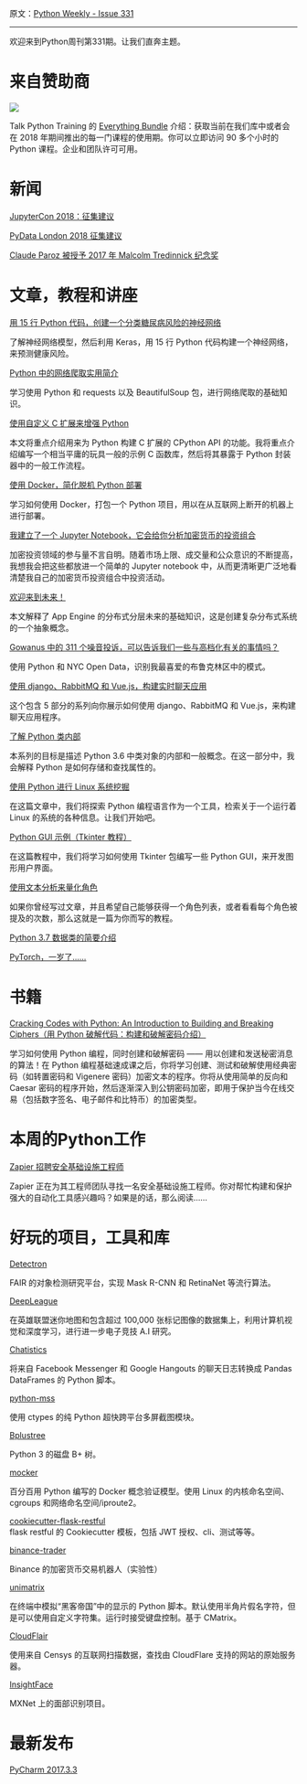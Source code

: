 原文：[Python Weekly - Issue 331](http://eepurl.com/divuh5)

---

欢迎来到Python周刊第331期。让我们直奔主题。
  
# 来自赞助商  
[![](https://gallery.mailchimp.com/e2e180baf855ac797ef407fc7/images/55835189-d403-479f-b59b-2ec6c5403cd2.png)](https://training.talkpython.fm/courses/bundle/everything-bundle-2018?utm_source=pythonweekly)

Talk Python Training 的 [Everything Bundle](https://training.talkpython.fm/courses/bundle/everything-bundle-2018?utm_source=pythonweekly) 介绍：获取当前在我们库中或者会在 2018 年期间推出的每一门课程的使用期。你可以立即访问 90 多个小时的 Python 课程。企业和团队许可可用。
  
  
# 新闻  
  
[JupyterCon 2018：征集建议](https://blog.jupyter.org/jupytercon-2018-call-for-proposal-87986014ee0b)  
  
[PyData London 2018 征集建议](https://pydata.org/london2018/cfp/)  
  
[Claude Paroz 被授予 2017 年 Malcolm Tredinnick 纪念奖](https://www.djangoproject.com/weblog/2018/jan/22/2017-malcolm-tredinnick-prize-claude-paroz/)  
  
  
# 文章，教程和讲座  
  
[用 15 行 Python 代码，创建一个分类糖尿病风险的神经网络](https://www.youtube.com/watch?v=T91fsaG2L0s)

了解神经网络模型，然后利用 Keras，用 15 行 Python 代码构建一个神经网络，来预测健康风险。
  
[Python 中的网络爬取实用简介](https://realpython.com/blog/python/python-web-scraping-practical-introduction/)

学习使用 Python 和 requests 以及 BeautifulSoup 包，进行网络爬取的基础知识。
  
[使用自定义 C 扩展来增强 Python](http://stackabuse.com/enhancing-python-with-custom-c-extensions/)

本文将重点介绍用来为 Python 构建 C 扩展的 CPython API 的功能。我将重点介绍编写一个相当平庸的玩具一般的示例 C 函数库，然后将其暴露于 Python 封装器中的一般工作流程。

[使用 Docker，简化脱机 Python 部署](https://realpython.com/blog/python/offline-python-deployments-with-docker/)

学习如何使用 Docker，打包一个 Python 项目，用以在从互联网上断开的机器上进行部署。

[我建立了一个 Jupyter Notebook，它会给你分析加密货币的投资组合](http://grantbartel.com/blog/jupyter-notebook-that-will-analyze-cryptocurrency-portfolios/)

加密投资领域的参与量不言自明。随着市场上限、成交量和公众意识的不断提高，我想我会把这些都放进一个简单的 Jupyter notebook 中，从而更清晰更广泛地看清楚我自己的加密货币投资组合中投资活动。

[欢迎来到未来！](https://medium.com/the-infinite-machine/welcome-to-the-future-3ca4fb5a4656)

本文解释了 App Engine 的分布式分层未来的基础知识，这是创建复杂分布式系统的一个抽象概念。
  
[Gowanus 中的 311 个噪音投诉，可以告诉我们一些与高档化有关的事情吗？](https://medium.com/@sebscho_/what-can-311-noise-complaints-in-gowanus-tell-us-about-gentrification-444c7da0a07a)

使用 Python 和 NYC Open Data，识别我最喜爱的布鲁克林区中的模式。
  
[使用 django、RabbitMQ 和 Vue.js，构建实时聊天应用](https://github.com/danidee10/chatire)  

这个包含 5 部分的系列向你展示如何使用 django、RabbitMQ 和 Vue.js，来构建聊天应用程序。
  
[了解 Python 类内部](https://rushter.com/blog/python-class-internals/)

本系列的目标是描述 Python 3.6 中类对象的内部和一般概念。在这一部分中，我会解释 Python 是如何存储和查找属性的。
  
[使用 Python 进行 Linux 系统挖掘](http://echorand.me/linux-system-mining-with-python.html)

在这篇文章中，我们将探索 Python 编程语言作为一个工具，检索关于一个运行着 Linux 的系统的各种信息。让我们开始吧。
  
[Python GUI 示例（Tkinter 教程）](https://likegeeks.com/python-gui-examples-tkinter-tutorial/)

在这篇教程中，我们将学习如何使用 Tkinter 包编写一些 Python GUI，来开发图形用户界面。

[使用文本分析来量化角色](https://medium.com/agatha-codes/using-textual-analysis-to-quantify-a-cast-of-characters-4f3baecdb5c)

如果你曾经写过文章，并且希望自己能够获得一个角色列表，或者看看每个角色被提及的次数，那么这就是一篇为你而写的教程。
  
[Python 3.7 数据类的简要介绍](https://hackernoon.com/a-brief-tour-of-python-3-7-data-classes-22ee5e046517)  
  
[PyTorch，一岁了……](http://pytorch.org/2018/01/19/a-year-in.html)  
  
  
# 书籍  
  
[Cracking Codes with Python: An Introduction to Building and Breaking Ciphers（用 Python 破解代码：构建和破解密码介绍）](http://amzn.to/2DHPnhb)

学习如何使用 Python 编程，同时创建和破解密码 —— 用以创建和发送秘密消息的算法！在 Python 编程基础速成课之后，你将学习创建、测试和破解使用经典密码（如转置密码和 Vigenere 密码）加密文本的程序。你将从使用简单的反向和 Caesar 密码的程序开始，然后逐渐深入到公钥密码加密，即用于保护当今在线交易（包括数字签名、电子邮件和比特币）的加密类型。
  
  
# 本周的Python工作  
  
[Zapier 招聘安全基础设施工程师](http://jobs.pythonweekly.com/jobs/security-infrastructure-engineer/)

Zapier 正在为其工程师团队寻找一名安全基础设施工程师。你对帮忙构建和保护强大的自动化工具感兴趣吗？如果是的话，那么阅读……
  
  
# 好玩的项目，工具和库  
  
[Detectron](https://github.com/facebookresearch/Detectron)  

FAIR 的对象检测研究平台，实现 Mask R-CNN 和 RetinaNet 等流行算法。
  
[DeepLeague](https://github.com/farzaa/DeepLeague)   

在英雄联盟迷你地图和包含超过 100,000 张标记图像的数据集上，利用计算机视觉和深度学习，进行进一步电子竞技 A.I 研究。
  
[Chatistics](https://github.com/MasterScrat/Chatistics)  

将来自 Facebook Messenger 和 Google Hangouts 的聊天日志转换成 Pandas DataFrames 的 Python 脚本。
  
[python-mss](https://github.com/BoboTiG/python-mss)  

使用 ctypes 的纯 Python 超快跨平台多屏截图模块。
  
[Bplustree](https://github.com/NicolasLM/bplustree)  

Python 3 的磁盘 B+ 树。 
  
[mocker](https://github.com/tonybaloney/mocker)  

百分百用 Python 编写的 Docker 概念验证模型。使用 Linux 的内核命名空间、cgroups 和网络命名空间/iproute2。
  
[cookiecutter-flask-restful](https://github.com/karec/cookiecutter-flask-restful)  
flask restful 的 Cookiecutter 模板，包括 JWT 授权、cli、测试等等。
  
[binance-trader](https://github.com/yasinkuyu/binance-trader)  

Binance 的加密货币交易机器人（实验性）
  
[unimatrix](https://github.com/will8211/unimatrix)  

在终端中模拟“黑客帝国”中的显示的 Python 脚本。默认使用半角片假名字符，但是可以使用自定义字符集。运行时接受键盘控制。基于 CMatrix。
  
[CloudFlair](https://github.com/christophetd/CloudFlair)  

使用来自 Censys 的互联网扫描数据，查找由 CloudFlare 支持的网站的原始服务器。
  
[InsightFace](https://github.com/deepinsight/insightface)   

MXNet 上的面部识别项目。
  
# 最新发布  
  
[PyCharm 2017.3.3](https://blog.jetbrains.com/pycharm/2018/01/pycharm-2017-3-3-out-now)   
  